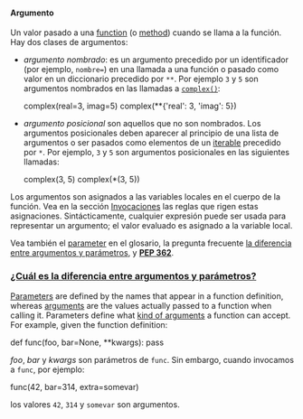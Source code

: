 #### Argumento[](https://docs.python.org/es/3/glossary.html#term-argument "Permalink to this term")


Un valor pasado a una [function](https://docs.python.org/es/3/glossary.html#term-function) (o [method](https://docs.python.org/es/3/glossary.html#term-method)) cuando se llama a la función. Hay dos clases de argumentos:

- _argumento nombrado_: es un argumento precedido por un identificador (por ejemplo, `nombre=`) en una llamada a una función o pasado como valor en un diccionario precedido por `**`. Por ejemplo `3` y `5` son argumentos nombrados en las llamadas a [`complex()`](https://docs.python.org/es/3/library/functions.html#complex "complex"):
    
    complex(real=3, imag=5)
    complex(**{'real': 3, 'imag': 5})
    
- _argumento posicional_ son aquellos que no son nombrados. Los argumentos posicionales deben aparecer al principio de una lista de argumentos o ser pasados como elementos de un [iterable](https://docs.python.org/es/3/glossary.html#term-iterable) precedido por `*`. Por ejemplo, `3` y `5` son argumentos posicionales en las siguientes llamadas:
    
    complex(3, 5)
    complex(*(3, 5))
    

Los argumentos son asignados a las variables locales en el cuerpo de la función. Vea en la sección [Invocaciones](https://docs.python.org/es/3/reference/expressions.html#calls) las reglas que rigen estas asignaciones. Sintácticamente, cualquier expresión puede ser usada para representar un argumento; el valor evaluado es asignado a la variable local.

Vea también el [parameter](https://docs.python.org/es/3/glossary.html#term-parameter) en el glosario, la pregunta frecuente [la diferencia entre argumentos y parámetros](https://docs.python.org/es/3/faq/programming.html#faq-argument-vs-parameter), y [**PEP 362**](https://peps.python.org/pep-0362/).

### [¿Cuál es la diferencia entre argumentos y parámetros?](https://docs.python.org/es/3/faq/programming.html#id16)[](https://docs.python.org/es/3/faq/programming.html#what-is-the-difference-between-arguments-and-parameters "Enlazar permanentemente con este título")

[Parameters](https://docs.python.org/es/3/glossary.html#term-parameter) are defined by the names that appear in a function definition, whereas [arguments](https://docs.python.org/es/3/glossary.html#term-argument) are the values actually passed to a function when calling it. Parameters define what [kind of arguments](https://docs.python.org/es/3/glossary.html#term-parameter) a function can accept. For example, given the function definition:

def func(foo, bar=None, **kwargs):
    pass

_foo_, _bar_ y _kwargs_ son parámetros de `func`. Sin embargo, cuando invocamos a `func`, por ejemplo:

func(42, bar=314, extra=somevar)

los valores `42`, `314` y `somevar` son argumentos.
